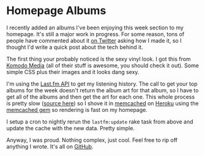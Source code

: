 # Homepage Albums

I recently added an albums I've been enjoying this week section to my homepage. It's still a major work in progress. For some reason, tons of people have commented about it [on Twitter](http://twitter.com/soffes) asking how I made it, so I thought I'd write a quick post about the tech behind it.

The first thing your probably noticed is the sexy vinyl look. I got this from [Komodo Media](http://www.komodomedia.com/blog/2009/03/sexy-music-album-overlays/) (all of their stuff is awesome, you should check it out). Some simple CSS plus their images and it looks dang sexy.

I'm using the [Last.fm API](http://last.fm/api) to get my listening history. The call to get your top albums for the week doesn't return the album art for that album, so I have to get all of the albums and then get the art for each one. This whole process is pretty slow ([source here](https://github.com/soffes/soff.es/blob/022bec8bd6e8134f944558efeb2b03ac0b0aa4af/lib/tasks/lastfm.rake)) so I shove it in [memcached](http://memcached.org) on [Heroku](http://heroku.com) using the [memcached gem](http://rubygems.org/gems/memcached) so rendering is fast on my homepage.

I setup a cron to nightly rerun the `lastfm:update` rake task from above and update the cache with the new data. Pretty simple.

Anyway, I was proud. Nothing complex, just cool. Feel free to rip off anything I wrote. It's all on [GitHub](http://github.com/soffes/soff.es).
